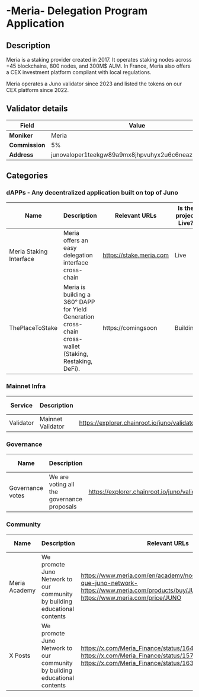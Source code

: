 # -Meria- Delegation Program Application

## Description

Meria is a staking provider created in 2017. It operates staking nodes across +45 blockchains, 800 nodes, and 300M$ AUM. In France, Meria also offers a CEX investment platform compliant with local regulations.

Meria operates a Juno validator since 2023 and listed the tokens on our CEX platform since 2022.


## Validator details

| Field          | Value                   |
| -------------- | ----------------------- |
| **Moniker**    | Meria            |
| **Commission** | 5% |
| **Address**    | junovaloper1teekgw89a9mx8jhpvuhyx2u6c6neazv80z22gw |

## Categories

### dAPPs - Any decentralized application built on top of Juno


| Name         | Description         | Relevant URLs | Is the project Live?   |
| ------------ | ------------------- | ------------- | ---------------------- |
| Meria Staking Interface | Meria offers an easy delegation interface cross-chain | https://stake.meria.com | Live |
| ThePlaceToStake | Meria is building a 360° DAPP for Yield Generation cross-chain cross-wallet (Staking, Restaking, DeFi). | https://comingsoon | Building |

### Mainnet Infra

| Service       | Description                                      | Relevant URLs                  | Additional Details            |
| ------------- | ------------------------------------------------ | ------------------------------ | ----------------------------- |
| Validator       | Mainnet Validator              | https://explorer.chainroot.io/juno/validators/junovaloper1teekgw89a9mx8jhpvuhyx2u6c6neazv80z22gw | 


### Governance

| Name                   | Description                                                                             | Relevant URLs | Additional Details |
| ---------------------- | --------------------------------------------------------------------------------------- | ------------- | ------------------ |
| Governance votes       | We are voting all the governance proposals                                              | https://explorer.chainroot.io/juno/validators/junovaloper1teekgw89a9mx8jhpvuhyx2u6c6neazv80z22gw |                    |
                                          
### Community

| Name        | Description | Relevant URLs | Additional Details |
| ----------- | ----------- | ------------- | ------------------ |
| Meria Academy  | We promote Juno Network to our community by building educational contents | https://www.meria.com/en/academy/nos-cryptos/quest-ce-que-juno-network- https://www.meria.com/products/buy/JUNO https://www.meria.com/price/JUNO          |                    |
| X Posts  | We promote Juno Network to our community by building educational contents | https://x.com/Meria_Finance/status/1643898713163661313 https://x.com/Meria_Finance/status/1575471399036141568 https://x.com/Meria_Finance/status/1636021898252255233  |                    |

